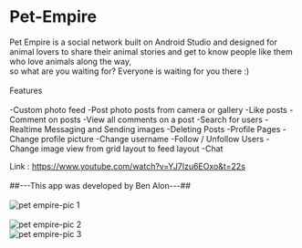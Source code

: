 # Pet-Empire

Pet Empire is a social network built on Android Studio and designed for animal lovers to share
their animal stories and get to know people like them who love animals along the way,<br/>
 so what are you waiting for? Everyone is waiting for you there :)
 <br/>
  <br/>
 Features
  <br/>
   <br/>
-Custom photo feed
-Post photo posts from camera or gallery
-Like posts
-Comment on posts
-View all comments on a post
-Search for users
-Realtime Messaging and Sending images
-Deleting Posts
-Profile Pages
-Change profile picture
-Change username
-Follow / Unfollow Users
-Change image view from grid layout to feed layout
-Chat 




Link : https://www.youtube.com/watch?v=YJ7lzu6EOxo&t=22s
 <br/>
 <br/>
##---This app was developed by Ben Alon---##
 <br/>
 <br/>
![pet empire-pic 1](https://user-images.githubusercontent.com/65303505/121535607-fb53f800-ca0a-11eb-8e4c-cff838298343.PNG)
 <br/>
  <br/>
![pet empire-pic 2](https://user-images.githubusercontent.com/65303505/121535626-ff801580-ca0a-11eb-82fa-63442acfd8c2.PNG)
 <br/>
![pet empire-pic 3](https://user-images.githubusercontent.com/65303505/121535838-2d655a00-ca0b-11eb-803f-0659f7ab6d7f.PNG)













